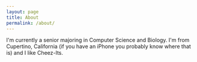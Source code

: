 ```yaml
---
layout: page
title: About
permalink: /about/
---
```


I'm currently a senior majoring in Computer Science and Biology. I'm from Cupertino, California (if you have an iPhone you probably know where that is) and I like Cheez-Its.



